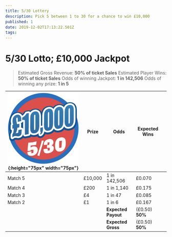 ```yaml
---
title: 5/30 Lottery
description: Pick 5 between 1 to 30 for a chance to win £10,000
published: 1
date: 2019-12-02T17:13:22.501Z
tags: 
---
```


# 5/30 Lotto;  £10,000 Jackpot

>Estimated Gross Revenue: **50% of ticket Sales** 
Estimated Player Wins: **50% of ticket Sales** 
Odds of winning Jackpot: **1 in 142,506** 
Odds of winning any prize: **1 in 5** 


| ![lotto-530-10k.png](/lotto-530-10k.png "5/30 Lottery"){:height="75px" width="75px"}      | Prize   | Odds                             | Expected Wins         |                       |
|---------------|---------|----------------------------------|-----------------------|-----------------------|
| Match 5       | £10,000 | 1 in 142,506                  | £0.070               |                       |
| Match 4       | £200  | 1 in 1,140                      | £0.175               |                       |
| Match 3       | £4     | 1 in 47                         | £0.085                 |                       |
| Match 2       | £1      | 1 in 6                          | £0.167                |                       |                |
| |       |**Expected Payout**  | (£0.50) **50%**  |  |
| |       |**Expected Gross**  | (£0.50) **50%**   |  |